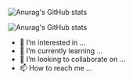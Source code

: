 
![Anurag's GitHub stats](https://github-readme-stats.vercel.app/api?username=hrafn-13&hide=contribs,prs)



![Anurag's GitHub stats](https://github-readme-stats.vercel.app/api?username=hrafn-13&show_icons=true)

- 👀 I’m interested in ...
- 🌱 I’m currently learning ...
- 💞️ I’m looking to collaborate on ...
- 📫 How to reach me ...

<!---
hrafn-13/hrafn-13 is a ✨ special ✨ repository because its `README.md` (this file) appears on your GitHub profile.
You can click the Preview link to take a look at your changes.
--->
